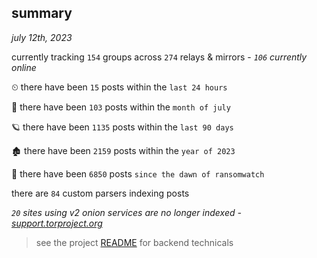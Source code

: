 
## summary
_july 12th, 2023_

currently tracking `154` groups across `274` relays & mirrors - _`106` currently online_

⏲ there have been `15` posts within the `last 24 hours`

🦈 there have been `103` posts within the `month of july`

🪐 there have been `1135` posts within the `last 90 days`

🏚 there have been `2159` posts within the `year of 2023`

🦕 there have been `6850` posts `since the dawn of ransomwatch`

there are `84` custom parsers indexing posts

_`20` sites using v2 onion services are no longer indexed - [support.torproject.org](https://support.torproject.org/onionservices/v2-deprecation/)_

> see the project [README](https://github.com/joshhighet/ransomwatch#ransomwatch--) for backend technicals
